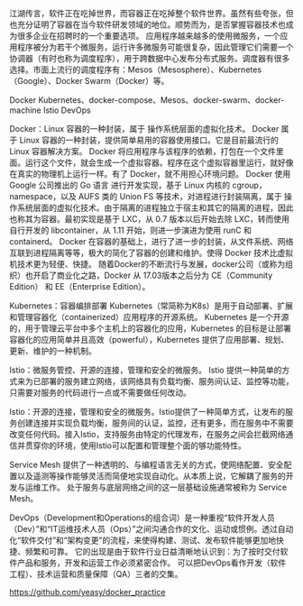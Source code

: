 江湖传言，软件正在吃掉世界，而容器正在吃掉整个软件世界。虽然有些夸张，但也充分证明了容器在当今软件研发领域的地位。顺势而为，是否掌握容器技术也成为很多企业在招聘时的一个重要选项。
应用程序越来越多的使用微服务，一个应用程序被分为若干个微服务，运行许多微服务可能很复杂，因此管理它们需要一个协调器（有时也称为调度程序），用于跨数据中心发布分布式服务。调度器有很多选择。市面上流行的调度程序有：Mesos（Mesosphere）、Kubernetes（Google）、Docker Swarm（Docker）等。



Docker
Kubernetes、docker-compose、Mesos、docker-swarm、docker-machine
Istio
DevOps




Docker：Linux 容器的一种封装，属于 操作系统层面的虚拟化技术。
Docker 属于 Linux 容器的一种封装，提供简单易用的容器使用接口。它是目前最流行的 Linux 容器解决方案。
Docker 将应用程序与该程序的依赖，打包在一个文件里面。运行这个文件，就会生成一个虚拟容器。程序在这个虚拟容器里运行，就好像在真实的物理机上运行一样。有了 Docker，就不用担心环境问题。
Docker 使用 Google 公司推出的 Go 语言 进行开发实现，基于 Linux 内核的 cgroup，namespace，以及 AUFS 类的 Union FS 等技术，对进程进行封装隔离，属于 操作系统层面的虚拟化技术。由于隔离的进程独立于宿主和其它的隔离的进程，因此也称其为容器。最初实现是基于 LXC，从 0.7 版本以后开始去除 LXC，转而使用自行开发的 libcontainer，从 1.11 开始，则进一步演进为使用 runC 和 containerd。
Docker 在容器的基础上，进行了进一步的封装，从文件系统、网络互联到进程隔离等等，极大的简化了容器的创建和维护。使得 Docker 技术比虚拟机技术更为轻便、快捷。
随着Docker的不断流行与发展，docker公司（或称为组织）也开启了商业化之路，Docker 从 17.03版本之后分为 CE（Community Edition） 和 EE（Enterprise Edition）。




Kubernetes：容器编排部署
Kubernetes（常简称为K8s）是用于自动部署、扩展和管理容器化（containerized）应用程序的开源系统。
Kubernetes 是一个开源的，用于管理云平台中多个主机上的容器化的应用，Kubernetes 的目标是让部署容器化的应用简单并且高效（powerful），Kubernetes 提供了应用部署、规划、更新、维护的一种机制。



Istio：微服务管控、开源的连接，管理和安全的微服务。
Istio 提供一种简单的方式来为已部署的服务建立网络，该网络具有负载均衡、服务间认证、监控等功能，只需要对服务的代码进行一点或不需要做任何改动。

Istio：开源的连接，管理和安全的微服务。Istio提供了一种简单方式，让发布的服务创建连接并实现负载均衡，服务间的认证，监控，还有更多，而在服务中不需要改变任何代码。接入Istio，支持服务由特定的代理发布，在服务之间会拦截网络通信并贯穿你的环境，使用Istio可以配置和管理整个面的够功能特性。

Service Mesh 提供了一种透明的、与编程语言无关的方式，使网络配置、安全配置以及遥测等操作能够灵活而简便地实现自动化。从本质上说，它解耦了服务的开发与运维工作。
处于服务与底层网络之间的这一层基础设施通常被称为 Service Mesh。



DevOps（Development和Operations的组合词）是一种重视“软件开发人员（Dev）”和“IT运维技术人员（Ops）”之间沟通合作的文化、运动或惯例。透过自动化“软件交付”和“架构变更”的流程，来使得构建、测试、发布软件能够更加地快捷、频繁和可靠。
它的出现是由于软件行业日益清晰地认识到：为了按时交付软件产品和服务，开发和运营工作必须紧密合作。
可以把DevOps看作开发（软件工程）、技术运营和质量保障（QA）三者的交集。




https://github.com/yeasy/docker_practice


